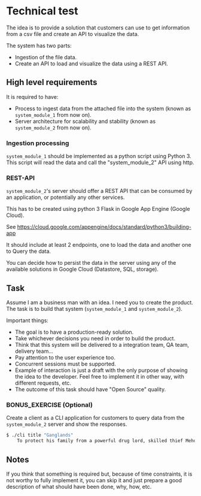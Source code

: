 # Technical test

The idea is to provide a solution that customers can use to get information from a csv file and create an API to visualize the data.

The system has two parts:

- Ingestion of the file data.
- Create an API to load and visualize the data using a REST API.

## High level requirements

It is required to have:

- Process to ingest data from the attached file into the system (known as `system_module_1` from now on).
- Server architecture for scalability and stability (known as `system_module_2` from now on).

### Ingestion processing

`system_module_1` should be implemented as a python script using Python 3. This script will read the data and call the "system_module_2" API using http.


### REST-API

`system_module_2`'s server should offer a REST API that can be consumed by an application, or potentially any other services.

This has to be created using python 3 Flask in Google App Engine (Google Cloud).

See https://cloud.google.com/appengine/docs/standard/python3/building-app

It should include at least 2 endpoints, one to load the data and another one to Query the data.

You can decide how to persist the data in the server using any of the available solutions in Google Cloud (Datastore, SQL, storage).

## Task

Assume I am a business man with an idea. I need you to create the product. The task is to build that system (`system_module_1` and `system_module_2`).

Important things:

- The goal is to have a production-ready solution.
- Take whichever decisions you need in order to build the product.
- Think that this system will be delivered to a integration team, QA team, delivery team...
- Pay attention to the user experience too.
- Concurrent sessions must be supported.
- Example of interaction is just a draft with the only purpose of showing the idea to the developer. Feel free to implement it in other way, with different requests, etc.
- The outcome of this task should have "Open Source" quality.


### BONUS_EXERCISE (Optional)

Create a client as a CLI application for customers to query data from the `system_module_2` server and show the responses.

```bash
$ ./cli title "Ganglands"
    To protect his family from a powerful drug lord, skilled thief Mehdi and his expert team of robbers are pulled into a violent and deadly turf war.
```


## Notes
If you think that something is required but, because of time constraints, it is not worthy to fully implement it, you can skip it and just prepare a good description of what should have been done, why, how, etc.




